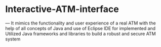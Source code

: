 # Interactive-ATM-interface
— It mimics the functionality and user experience of a real ATM with the help of all concepts of Java and use of Eclipse IDE for implemented and Utilized Java frameworks and libraries to build a robust and secure ATM system
